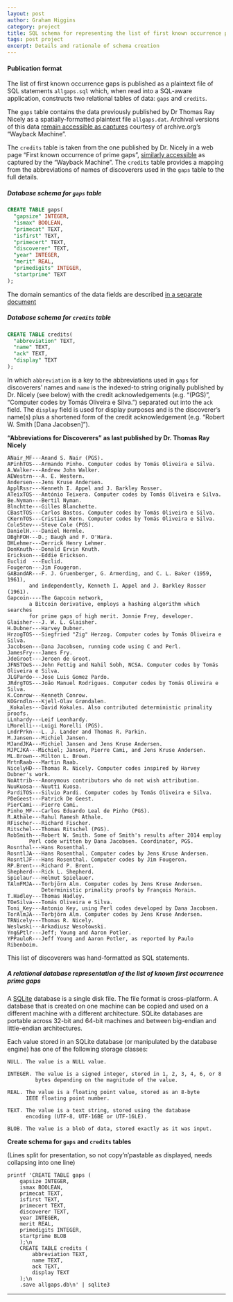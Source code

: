 ```yaml
---
layout: post
author: Graham Higgins
category: project
title: SQL schema for representing the list of first known occurrence prime gaps 
tags: post project
excerpt: Details and rationale of schema creation
---
```


#### Publication format

The list of first known occurrence gaps is published as a plaintext file of SQL statements `allgaps.sql` which, when read into a SQL-aware application, constructs two relational tables of data: `gaps` and `credits`.

The `gaps` table contains the data previously published by Dr Thomas Ray Nicely as a spatially-formatted plaintext file `allgaps.dat`. Archival versions of this data [remain accessible as captures](https://web.archive.org/web/*/http://www.trnicely.net/gaps/allgaps.dat) courtesy of archive.org’s “Wayback Machine”.

The `credits` table is taken from the one published by Dr. Nicely in a web page “First known occurrence of prime gaps”, [similarly accessible](https://web.archive.org/web/*/http://www.trnicely.net/gaps/gaplist.html) as captured by the “Wayback Machine”. The `credits` table provides a mapping from the abbreviations of names of discoverers used in the `gaps` table to the full details.

##### Database schema for `gaps` table

```sql
CREATE TABLE gaps(
  "gapsize" INTEGER,
  "ismax" BOOLEAN,
  "primecat" TEXT,
  "isfirst" TEXT,
  "primecert" TEXT,
  "discoverer" TEXT,
  "year" INTEGER,
  "merit" REAL,
  "primedigits" INTEGER,
  "startprime" TEXT
);
```

The domain semantics of the data fields are described [in a separate document](/prime-gap-record-data-fields/)

##### Database schema for `credits` table

```sql
CREATE TABLE credits(
  "abbreviation" TEXT,
  "name" TEXT,
  "ack" TEXT,
  "display" TEXT
);
```

In which `abbreviation` is a key to the abbreviations used in `gaps` for discoverers’ names and `name` is the indexed-to string originally published by Dr. Nicely (see below) with the credit acknowledgements (e.g. “(PGS)”, “Computer codes by Tomás Oliveira e Silva.”) separated out into the `ack` field. The `display` field is used for display purposes and is the discoverer’s name(s) plus a shortened form of the credit acknowledgement (e.g. “Robert W. Smith [Dana Jacobsen]”).

**“Abbreviations for Discoverers” as last published by Dr. Thomas Ray Nicely**

    ANair_MF---Anand S. Nair (PGS).
    APinhTOS---Armando Pinho. Computer codes by Tomás Oliveira e Silva.
    A.Walker---Andrew John Walker.
    AEWestrn---A. E. Western.
    Andersen---Jens Kruse Andersen.
    ApplRssr---Kenneth I. Appel and J. Barkley Rosser.
    ATeixTOS---António Teixera. Computer codes by Tomás Oliveira e Silva.
    Be.Nyman---Bertil Nyman.
    Blnchtte---Gilles Blanchette.
    CBastTOS---Carlos Bastos. Computer codes by Tomás Oliveira e Silva.
    CKernTOS---Cristian Kern. Computer codes by Tomás Oliveira e Silva.
    ColeStev---Steve Cole (PGS).
    DanielH.---Daniel Hermle.
    DBghFOH---D.; Baugh and F. O'Hara.
    DHLehmer---Derrick Henry Lehmer.
    DonKnuth---Donald Ervin Knuth.
    Erickson---Eddie Erickson.
    Euclid  ---Euclid.
    Fougeron---Jim Fougeron.
    GABandAR---F. J. Gruenberger, G. Armerding, and C. L. Baker (1959, 1961),
           and independently, Kenneth I. Appel and J. Barkley Rosser (1961).
    Gapcoin----The Gapcoin network,
           a Bitcoin derivative, employs a hashing algorithm which searches
           for prime gaps of high merit. Jonnie Frey, developer.
    Glaisher---J. W. L. Glaisher.
    H.Dubner---Harvey Dubner.
    HrzogTOS---Siegfried "Zig" Herzog. Computer codes by Tomás Oliveira e Silva.
    Jacobsen---Dana Jacobsen, running code using C and Perl.
    JamesFry---James Fry.
    JdeGroot---Jeroen de Groot.
    JFNSTOeS---John Fettig and Nahil Sobh, NCSA. Computer codes by Tomás Oliveira e Silva.
    JLGPardo---Jose Luis Gomez Pardo.
    JRdrgTOS---João Manuel Rodrigues. Computer codes by Tomás Oliveira e Silva.
    K.Conrow---Kenneth Conrow.
    KOGrndln---Kjell-Olav Grøndalen.
    _Kokales---David Kokales. Also contributed deterministic primality proofs.
    LLnhardy---Leif Leonhardy.
    LMorelli---Luigi Morelli (PGS).
    LndrPrkn---L. J. Lander and Thomas R. Parkin.
    M.Jansen---Michiel Jansen.
    MJandJKA---Michiel Jansen and Jens Kruse Andersen.
    MJPCJKA---Michiel; Jansen, Pierre Cami, and Jens Kruse Andersen.
    ML.Brown---Milton L. Brown.
    MrtnRaab---Martin Raab.
    NicelyHD---Thomas R. Nicely. Computer codes inspired by Harvey Dubner's work.
    NoAttrib---Anonymous contributors who do not wish attribution.
    NuuKuosa---Nuutti Kuosa.
    PardiTOS---Silvio Pardi. Computer codes by Tomás Oliveira e Silva.
    PDeGeest---Patrick De Geest.
    PierCami---Pierre Cami.
    Pinho_MF---Carlos Eduardo Leal de Pinho (PGS).
    R.Athale---Rahul Ramesh Athale.
    RFischer---Richard Fischer.
    Ritschel---Thomas Ritschel (PGS).
    RobSmith---Robert W. Smith. Some of Smith's results after 2014 employ
           Perl code written by Dana Jacobsen. Coordinator, PGS.
    Rosnthal---Hans Rosenthal.
    RosntlJA---Hans Rosenthal. Computer codes by Jens Kruse Andersen.
    RosntlJF---Hans Rosenthal. Computer codes by Jim Fougeron.
    RP.Brent---Richard P. Brent.
    Shepherd---Rick L. Shepherd.
    Spielaur---Helmut Spielauer.
    TAlmFMJA---Torbjörn Alm. Computer codes by Jens Kruse Andersen.
               Deterministic primality proofs by François Morain.
    T.Hadley---Thomas Hadley.
    TOeSilva---Tomás Oliveira e Silva.
    Toni_Key---Antonio Key, using Perl codes developed by Dana Jacobsen.
    TorAlmJA---Torbjörn Alm. Computer codes by Jens Kruse Andersen.
    TRNicely---Thomas R. Nicely.
    Weslwski---Arkadiusz Wesołowski.
    Yng&Ptlr---Jeff; Young and Aaron Potler.
    YPPauloR---Jeff Young and Aaron Potler, as reported by Paulo Ribenboim.

This list of discoverers was hand-formatted as SQL statements.

##### A relational database representation of the list of known first occurrence prime gaps

A [SQLite](https://www.sqlite.org/) database is a single disk file. The file format is cross-platform. A database that is created on one machine can be copied and used on a different machine with a different architecture. SQLite databases are portable across 32-bit and 64-bit machines and between big-endian and little-endian architectures. 


Each value stored in an SQLite database (or manipulated by the database engine) has one of the following storage classes:

    NULL. The value is a NULL value.

    INTEGER. The value is a signed integer, stored in 1, 2, 3, 4, 6, or 8 
             bytes depending on the magnitude of the value.

    REAL. The value is a floating point value, stored as an 8-byte
          IEEE floating point number.

    TEXT. The value is a text string, stored using the database
          encoding (UTF-8, UTF-16BE or UTF-16LE).

    BLOB. The value is a blob of data, stored exactly as it was input.


**Create schema for `gaps` and `credits` tables**

(Lines split for presentation, so not copy’n’pastable as displayed, needs collapsing into one line)

```shell
printf 'CREATE TABLE gaps (
    gapsize INTEGER,
    ismax BOOLEAN,
    primecat TEXT,
    isfirst TEXT,
    primecert TEXT,
    discoverer TEXT,
    year INTEGER,
    merit REAL,
    primedigits INTEGER,
    startprime BLOB
    );\n
    CREATE TABLE credits (
        abbreviation TEXT,
        name TEXT,
        ack TEXT,
        display TEXT
    );\n
    .save allgaps.db\n' | sqlite3
```

---
